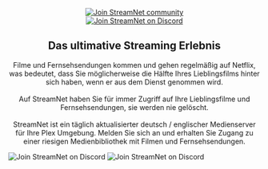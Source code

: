<p align="center">
    <a href="https://streamnet.club">
      <img src="https://github.com/cyb3rgh05t/streamnet.club/blob/main/assets/img/logo-navbar.png?raw=true" alt="Join StreamNet community">
    </a>
    </br>
    <a href="https://discord.gg/gUmHCurE4g">
        <img src="https://discord.com/api/guilds/417939816450228225/widget.png?label=Discord%20Server&logo=discord" alt="Join StreamNet on Discord">
    </a>
 </p>

<h2 align="center">Das ultimative Streaming Erlebnis</h2>
  <p align="center">
     Filme und Fernsehsendungen kommen und gehen regelmäßig auf Netflix, was bedeutet, dass Sie möglicherweise die Hälfte Ihres Lieblingsfilms hinter sich haben, wenn er aus dem Dienst genommen wird.
		 <br/>
		 <br/>
     Auf StreamNet haben Sie für immer Zugriff auf Ihre Lieblingsfilme und Fernsehsendungen, sie werden nie gelöscht.
     <br/>
		 <br/>
	 	 StreamNet ist ein täglich aktualisierter deutsch / englischer Medienserver für Ihre Plex Umgebung. Melden Sie sich an und erhalten Sie Zugang zu einer riesigen Medienbibliothek mit Filmen und Fernsehsendungen.
   </p>
   
   <img src="https://github.com/cyb3rgh05t/streamnet.club/blob/main/assets/img/movie.png?raw=true" alt="Join StreamNet on Discord">
   
   <img src="https://github.com/cyb3rgh05t/streamnet.club/blob/main/assets/img/tv.png?raw=true" alt="Join StreamNet on Discord">
